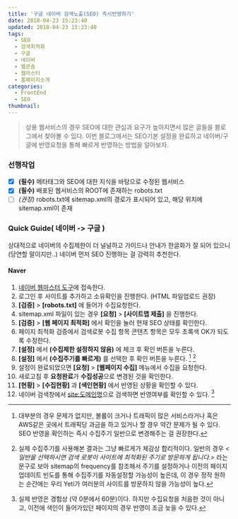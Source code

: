 ```yaml
---
title: '구글 네이버 검색노출(SEO) 즉시반영하기'
date: 2018-04-23 15:23:40
updated: 2018-04-23 15:23:40
tags:
  - SEO
  - 검색최적화
  - 구글
  - 네이버
  - 웹콘솔
  - 웹마스터
  - 홈페이지소개
categories:
  - FrontEnd
  - SEO
thumbnail:
---
```


> 상용 웹서비스의 경우 SEO에 대한 관심과 요구가 높아지면서 많은 글들을 블로그에서 찾아볼 수 있다. 이번 블로그에서는 SEO기본 설정을 완료하고 네이버/구글에 반영요청을 통해 빠르게 반영하는 방법을 알아보자.

### 선행작업
- [x] **(필수)** 메타태그와 SEO에 대한 지식을 바탕으로 수정된 웹서비스
- [x] **(필수)** 배포된 웹서비스의 ROOT에 존재하는 robots.txt
- [ ] *(권장)* robots.txt에 sitemap.xml의 경로가 표시되어 있고, 해당 위치에 sitemap.xml이 존재

### Quick Guide( 네이버 -> 구글 )
상대적으로 네이버의 수집제한이 더 널널하고 가이드나 안내가 한글화가 잘 되어 있으니(당연할 말이지만..) 네이버 먼저 SEO 진행하는 걸 강력히 추천한다.

#### Naver
1. [네이버 웹마스터 도구](http://webmastertool.naver.com/board/main.naver)에 접속한다.
2. 로그인 후 사이트를 추가하고 소유확인을 진행한다. (HTML 파일업로드 권장)
3. **[검증]** > **[robots.txt]** 에 들어가 수집요청한다.
4. sitemap.xml 파일이 있는 경우 **[요청]** > **[사이트맵 제출]** 을 진행한다.
5. **[검증]** > **[웹 페이지 최적화]** 에서 확인을 눌러 현재 SEO 상태를 확인한다.
6. 페이지 최적화 검증에서 검색로봇 수집 항목 콘텐츠 항목은 모두 초록색 OK가 되도록 수정한다.
7. **[설정]** 에서 **(수집제한 설정하지 않음)** 에 체크 후 확인 버튼을 누른다.
8. **[설정]** 에서 **(수집주기를 빠르게)** 를 선택한 후 확인 버튼을 누른다. [^1] [^2]
9. 설정이 완료되었으면 **[요청]** > **[웹페이지 수집]** 메뉴에서 수집을 요청한다.
10. 새로고침 후 **요청완료**가 **수집성공**으로 변경된 것을 확인한다.
11. **[현황]** > **[수집현황]** 과 **[색인현황]** 에서 반영된 상황을 확인할 수 있다.
12. 네이버 검색창에서 [site:도메인명](https://search.naver.com/search.naver?query=site%3A도메인명)으로 검색하면 반영여부를 확인할 수 있다. [^3]

[^1]:대부분의 경우 문제가 없지만, 볼륨이 크거나 트래픽이 많은 서비스라거나 혹은 AWS같은 곳에서 트래픽당 과금을 하고 있거나 할 경우 약간 문제가 될 수 있다. SEO 반영을 확인하는 즉시 수집주기 일반으로 변경해주는 걸 권장한다.
[^2]:실제 수집주기를 사용해본 결과는 그냥 빠르게가 체감상 합리적이다. 일반의 경우 *<일반을 선택하시면 검색 로봇이 사이트에 최적화된 주기로 방문하게 됩니다.>* 라는 문구로 보아 sitemap의 frequency를 참조해서 주기를 설정하거나 이전의 페이지 업데이트 빈도를 통해 수집주기를 자동설정할 가능성이 높은데, 이 경우 정작 원하는 순간에는 우리 Yeti가 여러분의 사이트를 방문하지 않을 가능성이 높다.
[^3]:실제 반영은 경험상 (약 0분에서 60분)이다. 하지만 수집요청을 처음한 것이 아니고, 이전에 색인이 들어가있던 페이지의 경우 반영이 조금 늦을 수 있다.
